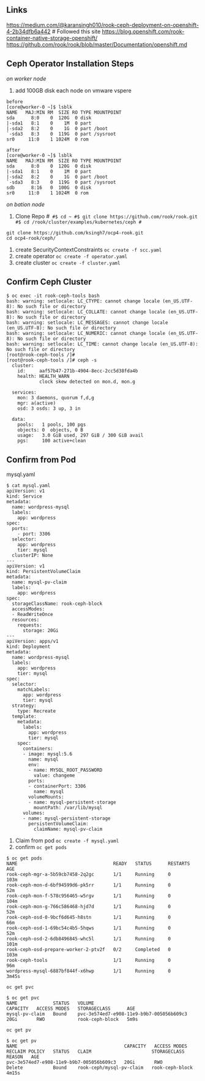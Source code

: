 ## Links
https://medium.com/@karansingh010/rook-ceph-deployment-on-openshift-4-2b34dfb6a442 # Followed this site
https://blog.openshift.com/rook-container-native-storage-openshift/
https://github.com/rook/rook/blob/master/Documentation/openshift.md

## Ceph Operator Installation Steps
*on worker node*
1. add 100GB disk each node on vmware vspere  
```
before  
[core@worker-0 ~]$ lsblk
NAME   MAJ:MIN RM  SIZE RO TYPE MOUNTPOINT
sda      8:0    0  120G  0 disk
|-sda1   8:1    0    1M  0 part
|-sda2   8:2    0    1G  0 part /boot
`-sda3   8:3    0  119G  0 part /sysroot
sr0     11:0    1 1024M  0 rom
```
```
after  
[core@worker-0 ~]$ lsblk
NAME   MAJ:MIN RM  SIZE RO TYPE MOUNTPOINT
sda      8:0    0  120G  0 disk
|-sda1   8:1    0    1M  0 part
|-sda2   8:2    0    1G  0 part /boot
`-sda3   8:3    0  119G  0 part /sysroot
sdb      8:16   0  100G  0 disk
sr0     11:0    1 1024M  0 rom
```

*on bation node*
1. Clone Repo
#```
#$ cd ~
#$ git clone https://github.com/rook/rook.git
#$ cd /rook/cluster/examples/kubernetes/ceph
#```

```
git clone https://github.com/ksingh7/ocp4-rook.git
cd ocp4-rook/ceph/
```

1. create SecurityContextConstraints 
`oc create -f scc.yaml`
1. create operator
`oc create -f operator.yaml`
1. create cluster
`oc create -f cluster.yaml`

## Confirm Ceph Cluster

```
$ oc exec -it rook-ceph-tools bash
bash: warning: setlocale: LC_CTYPE: cannot change locale (en_US.UTF-8): No such file or directory
bash: warning: setlocale: LC_COLLATE: cannot change locale (en_US.UTF-8): No such file or directory
bash: warning: setlocale: LC_MESSAGES: cannot change locale (en_US.UTF-8): No such file or directory
bash: warning: setlocale: LC_NUMERIC: cannot change locale (en_US.UTF-8): No such file or directory
bash: warning: setlocale: LC_TIME: cannot change locale (en_US.UTF-8): No such file or directory
[root@rook-ceph-tools /]#
[root@rook-ceph-tools /]# ceph -s
  cluster:
    id:     aaf57b47-271b-4904-8ecc-2cc5d38fda4b
    health: HEALTH_WARN
            clock skew detected on mon.d, mon.g

  services:
    mon: 3 daemons, quorum f,d,g
    mgr: a(active)
    osd: 3 osds: 3 up, 3 in

  data:
    pools:   1 pools, 100 pgs
    objects: 0  objects, 0 B
    usage:   3.0 GiB used, 297 GiB / 300 GiB avail
    pgs:     100 active+clean
```

## Confirm from Pod
mysql.yaml
```
$ cat mysql.yaml
apiVersion: v1
kind: Service
metadata:
  name: wordpress-mysql
  labels:
    app: wordpress
spec:
  ports:
    - port: 3306
  selector:
    app: wordpress
    tier: mysql
  clusterIP: None
---
apiVersion: v1
kind: PersistentVolumeClaim
metadata:
  name: mysql-pv-claim
  labels:
    app: wordpress
spec:
  storageClassName: rook-ceph-block
  accessModes:
  - ReadWriteOnce
  resources:
    requests:
      storage: 20Gi
---
apiVersion: apps/v1
kind: Deployment
metadata:
  name: wordpress-mysql
  labels:
    app: wordpress
    tier: mysql
spec:
  selector:
    matchLabels:
      app: wordpress
      tier: mysql
  strategy:
    type: Recreate
  template:
    metadata:
      labels:
        app: wordpress
        tier: mysql
    spec:
      containers:
      - image: mysql:5.6
        name: mysql
        env:
        - name: MYSQL_ROOT_PASSWORD
          value: changeme
        ports:
        - containerPort: 3306
          name: mysql
        volumeMounts:
        - name: mysql-persistent-storage
          mountPath: /var/lib/mysql
      volumes:
      - name: mysql-persistent-storage
        persistentVolumeClaim:
          claimName: mysql-pv-claim
```

1. Claim from pod
`oc create -f mysql.yaml`
1. confirm
`oc get pods`
```
$ oc get pods
NAME                                   READY   STATUS      RESTARTS   AGE
rook-ceph-mgr-a-5b59cb7458-2q2gc       1/1     Running     0          103m
rook-ceph-mon-d-6bf94599d6-pk5rr       1/1     Running     0          52m
rook-ceph-mon-f-578c956465-w5rgv       1/1     Running     0          104m
rook-ceph-mon-g-766c586468-hjd7d       1/1     Running     0          52m
rook-ceph-osd-0-9bcf6d645-h8stn        1/1     Running     0          66m
rook-ceph-osd-1-69bc54c4b5-5hqws       1/1     Running     0          52m
rook-ceph-osd-2-6db8496845-whc5l       1/1     Running     0          101m
rook-ceph-osd-prepare-worker-2-ptv2f   0/2     Completed   0          103m
rook-ceph-tools                        1/1     Running     0          96m
wordpress-mysql-6887bf844f-x6hwp       1/1     Running     0          3m45s
```

`oc get pvc`
```
$ oc get pvc
NAME             STATUS   VOLUME                                     CAPACITY   ACCESS MODES   STORAGECLASS      AGE
mysql-pv-claim   Bound    pvc-3e574ed7-e908-11e9-b9b7-005056b609c3   20Gi       RWO            rook-ceph-block   5m9s
```

`oc get pv`
```
$ oc get pv
NAME                                       CAPACITY   ACCESS MODES   RECLAIM POLICY   STATUS   CLAIM                      STORAGECLASS      REASON   AGE
pvc-3e574ed7-e908-11e9-b9b7-005056b609c3   20Gi       RWO            Delete           Bound    rook-ceph/mysql-pv-claim   rook-ceph-block            4m15s
```

